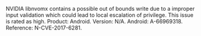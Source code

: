 NVIDIA libnvomx contains a possible out of bounds write due to a improper input validation which could lead to local escalation of privilege. This issue is rated as high. Product: Android. Version: N/A. Android: A-66969318. Reference: N-CVE-2017-6281.